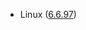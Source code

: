 - Linux ([6.6.97](https://git.kernel.org/pub/scm/linux/kernel/git/stable/linux.git/tag/?h=v6.6.97))
